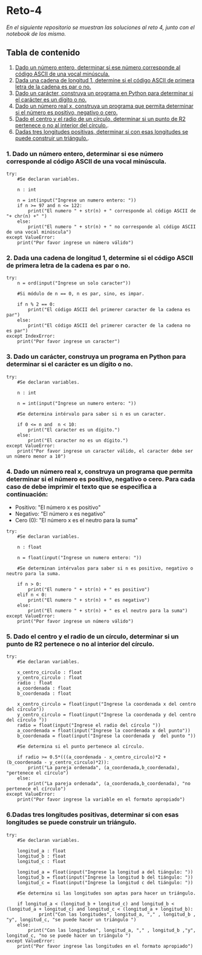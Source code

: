 # Reto-4
_En el siguiente repositorio se muestran las soluciones al reto 4, junto con el notebook de los mismo._

## Tabla de contenido
1. [Dado un número entero, determinar si ese número corresponde al código ASCII de una vocal minúscula.](#1-dado-un-número-entero-determinar-si-ese-número-corresponde-al-código-ascii-de-una-vocal-minúscula)
2. [Dada una cadena de longitud 1, determine si el código ASCII de primera letra de la cadena es par o no.](#2-dada-una-cadena-de-longitud-1-determine-si-el-código-ascii-de-primera-letra-de-la-cadena-es-par-o-no)
3. [Dado un carácter, construya un programa en Python para determinar si el carácter es un dígito o no.](#3-dado-un-carácter-construya-un-programa-en-python-para-determinar-si-el-carácter-es-un-dígito-o-no)
4. [Dado un número real x, construya un programa que permita determinar si el número es positivo, negativo o cero.](#dado-un-número-real-x-construya-un-programa-que-permita-determinar-si-el-número-es-positivo-negativo-o-cero)
5. [Dado el centro y el radio de un círculo, determinar si un punto de R2 pertenece o no al interior del círculo.](#dado-el-centro-y-el-radio-de-un-círculo-determinar-si-un-punto-de-r2-pertenece-o-no-al-interior-del-círculo).
6. [Dadas tres longitudes positivas, determinar si con esas longitudes se puede construir un triángulo.](#dadas-tres-longitudes-positivas-determinar-si-con-esas-longitudes-se-puede-construir-un-triángulo).

### 1. Dado un número entero, determinar si ese número corresponde al código ASCII de una vocal minúscula.

```
try:
    #Se declaran variables.

    n : int
    
    n = int(input("Ingrese un numero entero: "))
    if n >= 97 and n <= 122:
        print("El numero " + str(n) + " corresponde al código ASCII de "+ chr(n) +" ")
    else:
        print("El numero " + str(n) + " no corresponde al código ASCII de una vocal minúscula")
except ValueError:
    print("Por favor ingrese un número válido")
```
    

### 2. Dada una cadena de longitud 1, determine si el código ASCII de primera letra de la cadena es par o no.

```
try:
    n = ord(input("Ingrese un solo caracter"))

    #Si módulo de n == 0, n es par, sino, es impar.

    if n % 2 == 0:
        print("El código ASCII del primerer caracter de la cadena es par")
    else:
        print("El código ASCII del primerer caracter de la cadena no es par")
except IndexError:
    print("Por favor ingrese un caracter")
```

### 3. Dado un carácter, construya un programa en Python para determinar si el carácter es un dígito o no.

```
try:
    #Se declaran variables.
    
    n : int

    n = int(input("Ingrese un numero entero: "))

    #Se determina intérvalo para saber si n es un caracter.

    if 0 <= n and  n < 10:
        print("El caracter es un dígito.")
    else:
        print("El caracter no es un dígito.")
except ValueError:
    print("Por favor ingrese un caracter válido, el caracter debe ser un número menor a 10")
```

### 4. Dado un número real x, construya un programa que permita determinar si el número es positivo, negativo o cero. Para cada caso de debe imprimir el texto que se especifica a continuación:
* Positivo: "El número x es positivo"
* Negativo: "El número x es negativo"
* Cero (0): "El número x es el neutro para la suma"

```
try:
    #Se declaran variables.

    n : float
    
    n = float(input("Ingrese un numero entero: "))

    #Se determinan intérvalos para saber si n es positivo, negativo o neutro para la suma.

    if n > 0:
        print("El numero " + str(n) + " es positivo")
    elif n < 0:
        print("El numero " + str(n) + " es negativo")
    else:
        print("El numero " + str(n) + " es el neutro para la suma")
except ValueError:
    print("Por favor ingrese un número válido")
```

### 5. Dado el centro y el radio de un círculo, determinar si un punto de R2 pertenece o no al interior del círculo.
```
try:
    #Se declaran variables.
    
    x_centro_circulo : float
    y_centro_circulo : float
    radio : float
    a_coordenada : float
    b_coordenada : float
    
    x_centro_circulo = float(input("Ingrese la coordenada x del centro del círculo"))
    y_centro_circulo = float(input("Ingrese la coordenada y del centro del círculo "))
    radio = float(input("Ingrese el radio del círculo "))
    a_coordenada = float(input("Ingrese la coordenada x del punto"))
    b_coordenada = float(input("Ingrese la coordenada y  del punto "))

    #Se determina si el punto pertenece al círculo.

    if radio >= 0.5*(((a_coordenada - x_centro_circulo)*2 + (b_coordenada - y_centro_circulo)*2)):
        print("La pareja ordenada", (a_coordenada,b_coordenada), "pertenece el círculo")
    else:
        print("La pareja ordenada", (a_coordenada,b_coordenada), "no pertenece el círculo")
except ValueError:
    print("Por favor ingrese la variable en el formato apropiado")
```

### 6.Dadas tres longitudes positivas, determinar si con esas longitudes se puede construir un triángulo.

```
try:
    #Se declaran variables.
    
    longitud_a : float
    longitud_b : float
    longitud_c : float

    longitud_a = float(input("Ingrese la longitud a del tiángulo: "))
    longitud_b = float(input("Ingrese la longitud b del tiángulo: "))
    longitud_c = float(input("Ingrese la longitud c del tiángulo: "))  

    #Se determina si las longitudes son aptas para hacer un triángulo.

    if longitud_a < (longitud_b + longitud_c) and longitud_b < (longitud_a + longitud_c) and longitud_c < (longitud_a + longitud_b): 
            print("Con las longitudes", longitud_a, "," , longitud_b , "y", longitud_c, "se puede hacer un triángulo ")
    else:
        print("Con las longitudes", longitud_a, "," , longitud_b ,"y", longitud_c, "no se puede hacer un triángulo ")
except ValueError:
    print("Por favor ingrese las longitudes en el formato apropiado")
```
